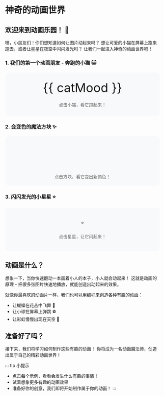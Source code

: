 # 神奇的动画世界

<script setup>
import { ref } from 'vue'

// 小猫动画状态
const catPosition = ref(0)
const catMood = ref('😺')

// 彩虹颜色变换
const colors = ['#FF6B6B', '#4ECDC4', '#45B7D1', '#96CEB4', '#FFEEAD']
const currentColor = ref(colors[0])

// 小星星闪烁
const starSize = ref(20)
const starOpacity = ref(1)

function moveCat() {
  catPosition.value = (catPosition.value + 50) % 300
  catMood.value = catMood.value === '😺' ? '😸' : '😺'
}

function changeColor() {
  const currentIndex = colors.indexOf(currentColor.value)
  currentColor.value = colors[(currentIndex + 1) % colors.length]
}

function twinkleStar() {
  starSize.value = starSize.value === 20 ? 30 : 20
  starOpacity.value = starOpacity.value === 1 ? 0.5 : 1
}
</script>

## 欢迎来到动画乐园！ 🎨

嘿，小朋友们！你们想知道如何让图片动起来吗？
想让可爱的小猫在屏幕上跑来跑去，或者让星星在夜空中闪闪发光吗？
让我们一起进入神奇的动画世界吧！

### 1. 我们的第一个动画朋友 - 奔跑的小猫 🐱

<div class="demo-box">
  <div 
    class="cat"
    :style="{ transform: `translateX(${catPosition}px)` }"
    @click="moveCat"
  >
    {{ catMood }}
  </div>
  <div class="hint">点击小猫，看它跑起来！</div>
</div>

### 2. 会变色的魔法方块 ✨

<div class="demo-box">
  <div 
    class="color-box"
    :style="{ backgroundColor: currentColor }"
    @click="changeColor"
  ></div>
  <div class="hint">点击方块，看它变出新颜色！</div>
</div>

### 3. 闪闪发光的小星星 ⭐

<div class="demo-box">
  <div 
    class="star"
    :style="{ 
      fontSize: starSize + 'px',
      opacity: starOpacity
    }"
    @click="twinkleStar"
  >
    ⭐
  </div>
  <div class="hint">点击星星，让它闪起来！</div>
</div>

## 动画是什么？

想象一下，当你快速翻动一本画着小人的本子，小人就会动起来！
这就是动画的原理 - 把很多张图片快速地播放，就能创造出动起来的效果。

就像你最喜欢的动画片一样，我们也可以用编程来创造各种有趣的动画：
- 让蝴蝶在花丛中飞舞 🦋
- 让小球在屏幕上弹跳 ⚽
- 让彩虹慢慢出现在天空 🌈

## 准备好了吗？

接下来，我们将学习如何制作这些有趣的动画！
你将成为一名动画魔法师，创造出属于自己的精彩动画世界！

<style scoped>
.demo-box {
  margin: 20px 0;
  padding: 20px;
  background: #f8f9fa;
  border-radius: 12px;
  min-height: 100px;
  display: flex;
  flex-direction: column;
  align-items: center;
  justify-content: center;
  gap: 10px;
}

.cat {
  font-size: 40px;
  cursor: pointer;
  transition: transform 0.3s ease;
}

.color-box {
  width: 80px;
  height: 80px;
  border-radius: 8px;
  cursor: pointer;
  transition: background-color 0.3s ease;
}

.star {
  cursor: pointer;
  transition: all 0.3s ease;
}

.hint {
  font-size: 14px;
  color: #666;
  margin-top: 10px;
}

@keyframes float {
  0%, 100% { transform: translateY(0); }
  50% { transform: translateY(-10px); }
}
</style>

::: tip 小提示
- 点击每个示例，看看会发生什么有趣的事情！
- 试着想象更多有趣的动画效果
- 准备好你的创意，我们即将开始制作属于你的动画！
:::